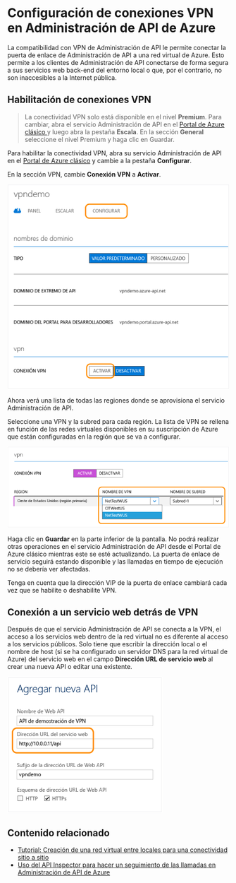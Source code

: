 <properties
	pageTitle="Configuración de conexiones VPN en Administración de API de Azure"
	description="Aprenda a configurar una conexión VPN en Administración de API de Azure y obtenga acceso a los servicios web a través de ella."
	services="api-management"
	documentationCenter=""
	authors="antonba"
	manager="dwrede"
	editor=""/>

<tags
	ms.service="api-management"
	ms.workload="mobile"
	ms.tgt_pltfrm="na"
	ms.devlang="na"
	ms.topic="article"
	ms.date="12/03/2015"
	ms.author="antonba"/>

# Configuración de conexiones VPN en Administración de API de Azure

La compatibilidad con VPN de Administración de API le permite conectar la puerta de enlace de Administración de API a una red virtual de Azure. Esto permite a los clientes de Administración de API conectarse de forma segura a sus servicios web back-end del entorno local o que, por el contrario, no son inaccesibles a la Internet pública.

## <a name="enable-vpn"> </a>Habilitación de conexiones VPN

>La conectividad VPN solo está disponible en el nivel **Premium**. Para cambiar, abra el servicio Administración de API en el [Portal de Azure clásico ][] y luego abra la pestaña **Escala**. En la sección **General** seleccione el nivel Premium y haga clic en Guardar.

Para habilitar la conectividad VPN, abra su servicio Administración de API en el [Portal de Azure clásico][] y cambie a la pestaña **Configurar**.

En la sección VPN, cambie **Conexión VPN** a **Activar**.

![Pestaña Configurar de la instancia de Administración de API][api-management-setup-vpn-configure]

Ahora verá una lista de todas las regiones donde se aprovisiona el servicio Administración de API.

Seleccione una VPN y la subred para cada región. La lista de VPN se rellena en función de las redes virtuales disponibles en su suscripción de Azure que están configuradas en la región que se va a configurar.

![Selección de una VPN][api-management-setup-vpn-select]

Haga clic en **Guardar** en la parte inferior de la pantalla. No podrá realizar otras operaciones en el servicio Administración de API desde el Portal de Azure clásico mientras este se esté actualizando. La puerta de enlace de servicio seguirá estando disponible y las llamadas en tiempo de ejecución no se debería ver afectadas.

Tenga en cuenta que la dirección VIP de la puerta de enlace cambiará cada vez que se habilite o deshabilite VPN.

## <a name="connect-vpn"> </a>Conexión a un servicio web detrás de VPN

Después de que el servicio Administración de API se conecta a la VPN, el acceso a los servicios web dentro de la red virtual no es diferente al acceso a los servicios públicos. Solo tiene que escribir la dirección local o el nombre de host (si se ha configurado un servidor DNS para la red virtual de Azure) del servicio web en el campo **Dirección URL de servicio web** al crear una nueva API o editar una existente.

![Agregar una API desde VPN][api-management-setup-vpn-add-api]


## <a name="related-content"> </a>Contenido relacionado


* [Tutorial: Creación de una red virtual entre locales para una conectividad sitio a sitio][]
* [Uso del API Inspector para hacer un seguimiento de las llamadas en Administración de API de Azure][]

[api-management-setup-vpn-configure]: ./media/api-management-howto-setup-vpn/api-management-setup-vpn-configure.png
[api-management-setup-vpn-select]: ./media/api-management-howto-setup-vpn/api-management-setup-vpn-select.png
[api-management-setup-vpn-add-api]: ./media/api-management-howto-setup-vpn/api-management-setup-vpn-add-api.png

[Enable VPN connections]: #enable-vpn
[Connect to a web service behind VPN]: #connect-vpn
[Related content]: #related-content

[Portal de Azure clásico]: https://manage.windowsazure.com/
[Portal de Azure clásico ]: https://manage.windowsazure.com/

[Tutorial: Creación de una red virtual entre locales para una conectividad sitio a sitio]: ../virtual-networks-create-site-to-site-cross-premises-connectivity
[Uso del API Inspector para hacer un seguimiento de las llamadas en Administración de API de Azure]: api-management-howto-api-inspector.md

<!---HONumber=AcomDC_1210_2015-->
